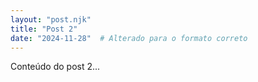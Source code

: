 ```yaml
---
layout: "post.njk"
title: "Post 2"
date: "2024-11-28"  # Alterado para o formato correto
---
```


Conteúdo do post 2...

